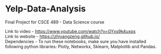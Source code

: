 # Yelp-Data-Analysis
Final Project for CSCE 489 - Data Science course  

Link to video - https://www.youtube.com/watch?v=GYxs9k4uxps  
Link to website - https://zhiyangzeng.github.io/  
Dependencies - To run these notebooks, make sure you have installed following python libraries: Plotly, Networkx, Sklearn, Matplotlib and Pandas.
